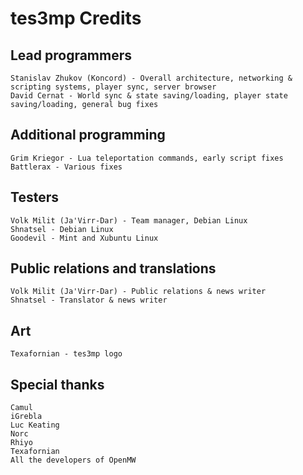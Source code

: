 tes3mp Credits
==============

Lead programmers
----------------

    Stanislav Zhukov (Koncord) - Overall architecture, networking & scripting systems, player sync, server browser
    David Cernat - World sync & state saving/loading, player state saving/loading, general bug fixes


Additional programming
----------------------

    Grim Kriegor - Lua teleportation commands, early script fixes
    Battlerax - Various fixes


Testers
-------

    Volk Milit (Ja'Virr-Dar) - Team manager, Debian Linux
    Shnatsel - Debian Linux
    Goodevil - Mint and Xubuntu Linux


Public relations and translations
---------------------------------

    Volk Milit (Ja'Virr-Dar) - Public relations & news writer
    Shnatsel - Translator & news writer


Art
---

    Texafornian - tes3mp logo


Special thanks
--------------

    Camul
    iGrebla
    Luc Keating
    Norc
    Rhiyo
    Texafornian
    All the developers of OpenMW

